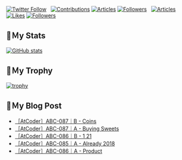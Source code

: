 [![Twitter Follow](https://img.shields.io/twitter/follow/hyperdb?label=twitter&logo=twitter&style=plastic)](https://twitter.com/hyperdb)
&nbsp;
[![Contributions](https://badgen.org/img/qiita/hyperdb/contributions?style=plastic)](https://qiita.com/hyperdb)
[![Articles](https://badgen.org/img/qiita/hyperdb/articles?style=plastic)](https://qiita.com/hyperdb)
[![Followers](https://badgen.org/img/qiita/hyperdb/followers?style=plastic)](https://qiita.com/hyperdb)
&nbsp;
[![Articles](https://badgen.org/img/zenn/hyperdb/articles)](https://zenn.dev/hyperdb)
[![Likes](https://badgen.org/img/zenn/hyperdb/likes?style=plastic)](https://zenn.dev/hyperdb)
[![Followers](https://badgen.org/img/zenn/hyperdb/followers?style=plastic)](https://zenn.dev/hyperdb)

## 🔖Ｍy Stats

[![GitHub stats](https://github-readme-stats-eight-theta.vercel.app/api?username=hyperdb&theme=radical&count_private=true&show_icons=true)](https://github.com/anuraghazra/github-readme-stats)

## 🔖Ｍy Trophy

[![trophy](https://github-profile-trophy.vercel.app/?username=hyperdb&theme=onedark)](https://github.com/ryo-ma/github-profile-trophy)

## 🔖Ｍy Blog Post

<!-- BLOG-POST-LIST:START -->
- [［AtCoder］ABC-087｜B - Coins](https://zenn.dev/hyperdb/articles/a0d878e6585e59)
- [［AtCoder］ABC-087｜A - Buying Sweets](https://zenn.dev/hyperdb/articles/39cf9e86d4c937)
- [［AtCoder］ABC-086｜B - 1 21](https://zenn.dev/hyperdb/articles/f6764ef9e00057)
- [［AtCoder］ABC-085｜A - Already 2018](https://zenn.dev/hyperdb/articles/dd73a1ea27c3f0)
- [［AtCoder］ABC-086｜A - Product](https://zenn.dev/hyperdb/articles/b88cd0d8920faa)
<!-- BLOG-POST-LIST:END -->
